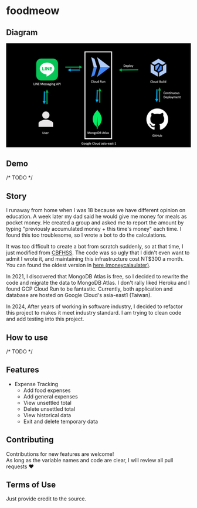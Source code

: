 # foodmeow

## Diagram

![Diagram](assets/diagram.jpeg)

## Demo

/* TODO */

## Story

I runaway from home when I was 18 because we have different opinion on education. A week later my dad said he would give me money for meals as pocket money. He created a group and asked me to report the amount by typing "previously accumulated money + this time's money" each time. I found this too troublesome, so I wrote a bot to do the calculations.

It was too difficult to create a bot from scratch suddenly, so at that time, I just modified from [CBFHSS](https://github.com/CBFHSS). The code was so ugly that I didn't even want to admit I wrote it, and maintaining this infrastructure cost NT$300 a month. You can found the oldest version in [here (moneycalaulater)](https://github.com/liaojason2/moneycalaulater).

In 2021, I discovered that MongoDB Atlas is free, so I decided to rewrite the code and migrate the data to MongoDB Atlas. I don't rally liked Heroku and I found GCP Cloud Run to be fantastic. Currently, both application and database are hosted on Google Cloud's asia-east1 (Taiwan).

In 2024, After years of working in software industry, I decided to refactor this project to makes it meet industry standard. I am trying to clean code and add testing into this project.

## How to use

/* TODO */

## Features

- Expense Tracking
  - Add food expenses
  - Add general expenses
  - View unsettled total
  - Delete unsettled total
  - View historical data
  - Exit and delete temporary data

## Contributing

Contributions for new features are welcome!  
As long as the variable names and code are clear, I will review all pull requests ❤️

## Terms of Use

Just provide credit to the source.
